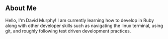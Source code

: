 ## About Me

Hello, I'm David Murphy! I am currently learning how to develop in Ruby along with other developer skills such as navigating the linux terminal, using git, and roughly following test driven development practices. 
